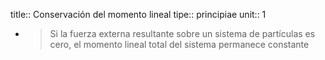 title:: Conservación del momento lineal
tipe:: principiae
unit:: 1

- > Si la fuerza externa resultante sobre un sistema de partículas es cero, el momento lineal total del sistema permanece constante